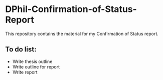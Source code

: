 # DPhil-Confirmation-of-Status-Report
This repository contains the material for my Confirmation of Status report.

## To do list:
* Write thesis outline
* Write outline for report
* Write report
